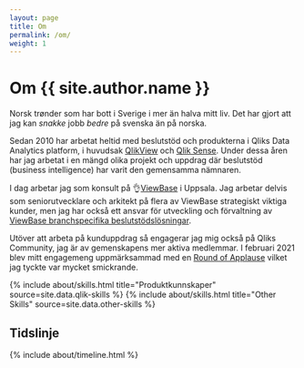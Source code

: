 ```yaml
---
layout: page
title: Om
permalink: /om/
weight: 1
---
```


# **Om {{ site.author.name }}**
  
Norsk trønder som har bott i Sverige i mer än halva mitt liv. Det har gjort att jag kan _snakke_ jobb _bedre_ på svenska än på norska.  

Sedan 2010 har arbetat heltid med beslutstöd och produkterna i Qliks Data Analytics platform, i huvudsak [QlikView](https://www.qlik.com/us/products/qlikview) och [Qlik Sense](https://www.qlik.com/us/products/qlik-sense). Under dessa åren har jag arbetat i en mängd olika projekt och uppdrag där beslutstöd (business intelligence) har varit den gemensamma nämnaren.

I dag arbetar jag som konsult på :ok_hand:[ViewBase](http://viewbase.se) i Uppsala. Jag arbetar delvis som seniorutvecklare och arkitekt på flera av ViewBase strategiskt viktiga kunder, men jag har också ett ansvar för utveckling och förvaltning av [ViewBase branchspecifika beslutstödslösningar](https://viewbase.se/losning/). 

Utöver att arbeta på kunduppdrag så engagerar jag mig också på Qliks Community, jag är av gemenskapens mer aktiva medlemmar. I februari 2021 blev mitt engagemeng uppmärksammad med en [Round of Applause](https://community.qlik.com/t5/Community-Corner/Round-of-Applause-February-2021/m-p/1781014/highlight/true#M12238) vilket jag tyckte var mycket smickrande. 


<div class="row">
{% include about/skills.html title="Produktkunnskaper" source=site.data.qlik-skills %}
{% include about/skills.html title="Other Skills" source=site.data.other-skills %}
</div>

## Tidslinje
<div class="row">
{% include about/timeline.html %}
</div>
